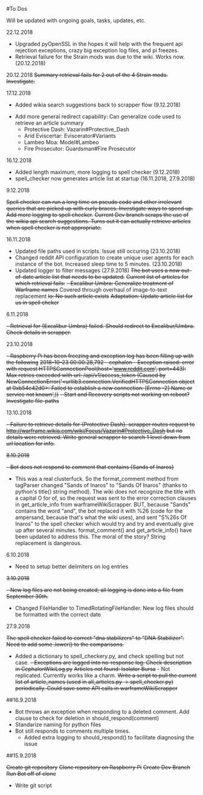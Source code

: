 #To Dos

Will be updated with ongoing goals, tasks, updates, etc.

22.12.2018
+ Upgraded pyOpenSSL in the hopes it will help with the frequent api rejection exceptions, crazy big exception log files, and pi freezes.
+ Retrieval failure for the Strain mods was due to the wiki.  Works now. (20.12.2018)

20.12.2018
~~Summary retrieval fails for 2 out of the 4 Strain mods.  Investigate.~~

17.12.2018

+ Added wikia search suggestions back to scrapper flow (9.12.2018)
- Add more general redirect capability:  Can generalize code used to retrieve an article summary
    - Protective Dash:  Vazarin#Protective_Dash
    - Arid Eviscertar:  Eviscerator#Variants
    - Lambeo Moa:       Model#Lambeo
    - Fire Prosecutor:  Guardsman#Fire Prosecutor

16.12.2018  

+ Added length maximum, more logging to spell checker (9.12.2018)
+ spell_checker now generates article list at startup (16.11.2018, 27.9.2018)

9.12.2018

~~Spell checker can run a long time on pseudo code and other irrelevant queries that are picked up with curly braces.  Investigate ways to speed up.~~
~~Add more logging to spell checker.~~
~~Current Dev branch scraps the use of the wikia api search suggestions.  Turns out it can actually retrieve articles when spell checker is not appropriate.~~

16.11.2018

+ Updated file paths used in scripts. Issue still occuring (23.10.2018)
+ Changed reddit API configuration to create unique user agents for each instance of the bot. Increased sleep time to 5 minutes. (23.10.2018)
+ Updated logger to filter messages (27.9.2018)
~~The bot uses a now out-of-date article list that needs to be updated.~~
~~Current list of articles for which retrieval fails:~~
  ~~- Excalibur Umbra:  Generalize treatment of Warframe names~~ Covered through overhaul of image-to-text replacement
  ~~Io:  No such article exists~~
  ~~Adaptation:  Update article list for us in spell chcker~~

6.11.2018

~~- Retrieval for {Excalibur Umbra} failed.  Should redirect to Excalibur/Umbra.  Check details in scrapper.~~ 

23.10.2018

~~-  Raspberry Pi has been freezing and exception log has been filling up with the following~~
~~2018-10-23 00:00:28,792 - cephalon -  Exception raised:  error with request HTTPSConnectionPool(host='www.reddit.com', port=443): Max retries exceeded with url: /api/v1/access_token (Caused by NewConnectionError('<urllib3.connection.VerifiedHTTPSConnection object at 0xb54e42d0>: Failed to establish a new connection: [Errno -2] Name or service not known',))~~ 
~~- Start and Recovery scripts not working on reboot?  Investigate file-paths~~ 

13.10.2018

~~- Failure to retrieve details for {Protective Dash}.  scrapper routes request to http://warframe.wikia.com/wiki/Focus/Vazarin#Protective_Dash but no details were retrieved.  Write general scrapper to search 1 level down from url location for info.~~

~~8.10.2018~~

~~- Bot does not respond to comment that contains {Sands of Inaros}~~ 
+ This was a real clusterfuck.  So the format_comment method from tagParser changed "Sands of Inaros" to "Sands Of Inaros" (thanks to python's title() string method).  The wiki does not recognize the title with a capital O for of, so the request was sent to the error correction clauses in get_article_info from warframeWikiScrapper.  BUT, because "Sands" contains the word "and", the bot replaced it with %26 (code for the ampersand, because that's what the wiki uses), and sent "S%26s Of Inaros" to the spell checker which would try and try and eventually give up after several minutes.  format_comment() and get_article_info() have been updated to address this.  The moral of the story?  String replacement is dangerous.


6.10.2018

- Need to setup better delimiters on log entries


~~3.10.2018~~

~~- New log files are not being created; all logging is done into a file from September 30th.~~ 
+ Changed FileHandler to TimedRotatingFileHandler.  New log files should be formatted with the correct date


27.9.2018

~~The spell checker failed to correct "dna stabilizers" to "DNA Stabilizer".  Need to add some .lower() to the comparisons.~~ 
+ Added a dictionary to spell_checkery.py, and check spelling but not case.
~~- Exceptions are logged into no-response log.  Check description in CephalonWikiLog.py~~ 
~~Articles not found:  Isolator Bursa~~ - Not replicated.  Currently works like a charm.
~~Write a script to pull the current list of article_names (used in all_articles.py -> spell_checker.py) periodically.  Could save some API calls in warframeWikiScrapper~~


##16.9.2018

- Bot throws an exception when responding to a deleted comment.  Add clause to check for deletion in should_respond(comment)
- Standarize naming for python files
- Bot still responds to comments multiple times.  
  - Added extra logging to should_respond() to facilitate diagnosing the issue


##15.9.2018

~~Create git repository~~
~~Clone repository on Raspberry Pi~~
~~Create Dev Branch~~
~~Run Bot off of clone~~
- Write git script

